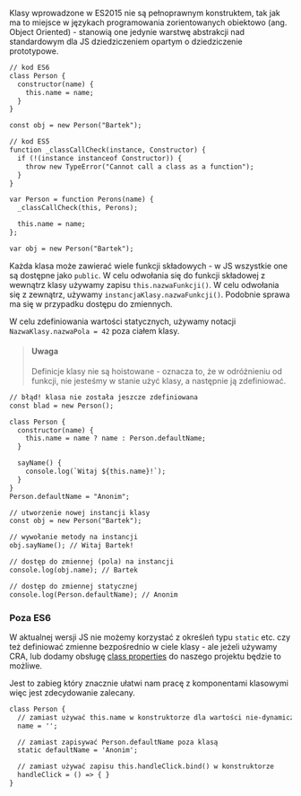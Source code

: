 Klasy wprowadzone w ES2015 nie są pełnoprawnym konstruktem, tak jak ma to miejsce w językach programowania zorientowanych obiektowo (ang. Object Oriented) - stanowią one jedynie warstwę abstrakcji nad standardowym dla JS dziedziczeniem opartym o dziedziczenie prototypowe.

```html
// kod ES6
class Person {
  constructor(name) {
    this.name = name;
  }
}              

const obj = new Person("Bartek");
```

```html
// kod ES5
function _classCallCheck(instance, Constructor) { 
  if (!(instance instanceof Constructor)) { 
    throw new TypeError("Cannot call a class as a function"); 
  } 
}

var Person = function Perons(name) {
  _classCallCheck(this, Perons);

  this.name = name;
};

var obj = new Person("Bartek");
```

Każda klasa może zawierać wiele funkcji składowych - w JS wszystkie one są dostępne jako `public`. W celu odwołania się do funkcji składowej z wewnątrz klasy używamy zapisu `this.nazwaFunkcji()`. W celu odwołania się z zewnątrz, używamy `instancjaKlasy.nazwaFunkcji()`. Podobnie sprawa ma się w przypadku dostępu do zmiennych.

W celu zdefiniowania wartości statycznych, używamy notacji `NazwaKlasy.nazwaPola = 42` poza ciałem klasy.

> #### Uwaga
> Definicje klasy nie są hoistowane - oznacza to, że w odróżnieniu od funkcji, nie jesteśmy w stanie użyć klasy, a następnie ją zdefiniować.

```html
// błąd! klasa nie została jeszcze zdefiniowana
const blad = new Person();

class Person {
  constructor(name) {
    this.name = name ? name : Person.defaultName;
  }

  sayName() {
    console.log(`Witaj ${this.name}!`);
  }
}                    
Person.defaultName = "Anonim";

// utworzenie nowej instancji klasy
const obj = new Person("Bartek");

// wywołanie metody na instancji
obj.sayName(); // Witaj Bartek!

// dostęp do zmiennej (pola) na instancji
console.log(obj.name); // Bartek

// dostęp do zmiennej statycznej
console.log(Person.defaultName); // Anonim
```

### Poza ES6

W aktualnej wersji JS nie możemy korzystać z określeń typu `static` etc. czy też definiować zmienne bezpośrednio w ciele klasy - ale jeżeli używamy CRA, lub dodamy obsługę [class properties](https://babeljs.io/docs/plugins/transform-class-properties/) do naszego projektu będzie to możliwe.

Jest to zabieg który znacznie ułatwi nam pracę z komponentami klasowymi więc jest zdecydowanie zalecany.

```html
class Person {
  // zamiast używać this.name w konstruktorze dla wartości nie-dynamicznych
  name = '';

  // zamiast zapisywać Person.defaultName poza klasą
  static defaultName = 'Anonim';

  // zamiast używać zapisu this.handleClick.bind() w konstruktorze
  handleClick = () => { }
}
```